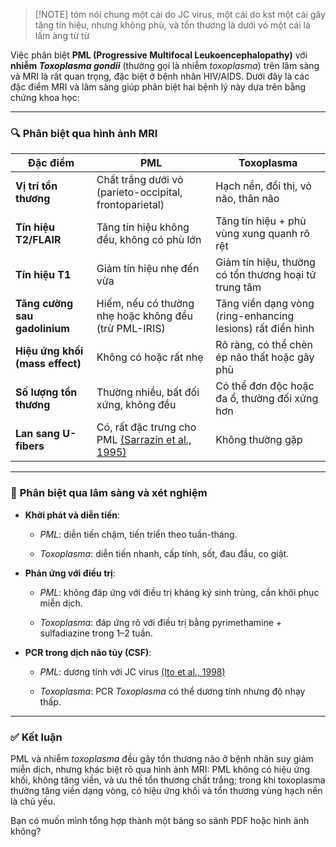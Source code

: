 > [!NOTE] tóm
> nói chung một cái do JC virus, một cái do kst
> một cái gây tăng tín hiệu, nhưng không phù, và tổn thương là dưới vỏ
> một cái là lấm àng từ từ

Việc phân biệt **PML (Progressive Multifocal Leukoencephalopathy)** với **nhiễm _Toxoplasma gondii_** (thường gọi là nhiễm _toxoplasma_) trên lâm sàng và MRI là rất quan trọng, đặc biệt ở bệnh nhân HIV/AIDS. Dưới đây là các đặc điểm MRI và lâm sàng giúp phân biệt hai bệnh lý này dựa trên bằng chứng khoa học:

---

### 🔍 **Phân biệt qua hình ảnh MRI**

|Đặc điểm|**PML**|**Toxoplasma**|
|---|---|---|
|**Vị trí tổn thương**|Chất trắng dưới vỏ (parieto-occipital, frontoparietal)|Hạch nền, đồi thị, vỏ não, thân não|
|**Tín hiệu T2/FLAIR**|Tăng tín hiệu không đều, không có phù lớn|Tăng tín hiệu + phù vùng xung quanh rõ rệt|
|**Tín hiệu T1**|Giảm tín hiệu nhẹ đến vừa|Giảm tín hiệu, thường có tổn thương hoại tử trung tâm|
|**Tăng cường sau gadolinium**|Hiếm, nếu có thường nhẹ hoặc không đều (trừ PML-IRIS)|Tăng viền dạng vòng (ring-enhancing lesions) rất điển hình|
|**Hiệu ứng khối (mass effect)**|Không có hoặc rất nhẹ|Rõ ràng, có thể chèn ép não thất hoặc gây phù|
|**Số lượng tổn thương**|Thường nhiều, bất đối xứng, không đều|Có thể đơn độc hoặc đa ổ, thường đối xứng hơn|
|**Lan sang U-fibers**|Có, rất đặc trưng cho PML [(Sarrazin et al., 1995)](https://consensus.app/papers/mri-aspects-of-progressive-multifocal-jl-souli%C3%A9/f6f3417f2d7651a2ada78a4f4387ec1f/?utm_source=chatgpt)|Không thường gặp|

---

### 🧪 **Phân biệt qua lâm sàng và xét nghiệm**

- **Khởi phát và diễn tiến**:
    
    - _PML_: diễn tiến chậm, tiến triển theo tuần-tháng.
        
    - _Toxoplasma_: diễn tiến nhanh, cấp tính, sốt, đau đầu, co giật.
        
- **Phản ứng với điều trị**:
    
    - _PML_: không đáp ứng với điều trị kháng ký sinh trùng, cần khôi phục miễn dịch.
        
    - _Toxoplasma_: đáp ứng rõ với điều trị bằng pyrimethamine + sulfadiazine trong 1–2 tuần.
        
- **PCR trong dịch não tủy (CSF)**:
    
    - _PML_: dương tính với JC virus [(Ito et al., 1998)](https://consensus.app/papers/progressive-multifocal-leukoencephalopathy-pml-report-ito-yogo/a64b322ff8af5ee4bb35254ddbff00af/?utm_source=chatgpt)
        
    - _Toxoplasma_: PCR _Toxoplasma_ có thể dương tính nhưng độ nhạy thấp.
        

---

### ✅ **Kết luận**

PML và nhiễm _toxoplasma_ đều gây tổn thương não ở bệnh nhân suy giảm miễn dịch, nhưng khác biệt rõ qua hình ảnh MRI: PML không có hiệu ứng khối, không tăng viền, và ưu thế tổn thương chất trắng; trong khi toxoplasma thường tăng viền dạng vòng, có hiệu ứng khối và tổn thương vùng hạch nền là chủ yếu.

Bạn có muốn mình tổng hợp thành một bảng so sánh PDF hoặc hình ảnh không?